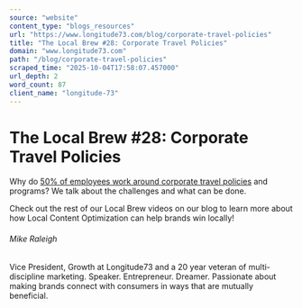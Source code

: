 ```yaml
---
source: "website"
content_type: "blogs_resources"
url: "https://www.longitude73.com/blog/corporate-travel-policies"
title: "The Local Brew #28: Corporate Travel Policies"
domain: "www.longitude73.com"
path: "/blog/corporate-travel-policies"
scraped_time: "2025-10-04T17:58:07.457000"
url_depth: 2
word_count: 87
client_name: "longitude-73"
---
```


# The Local Brew #28: Corporate Travel Policies

Why do [50% of employees work around corporate travel policies](/blog/the-local-brew-5-corporate-travel-program-adherence) and programs? We talk about the challenges and what can be done.

Check out the rest of our Local Brew videos on our blog to learn more about how Local Content Optimization can help brands win locally!

###### Mike Raleigh

Vice President, Growth at Longitude73 and a 20 year veteran of multi-discipline marketing. Speaker. Entrepreneur. Dreamer. Passionate about making brands connect with consumers in ways that are mutually beneficial.